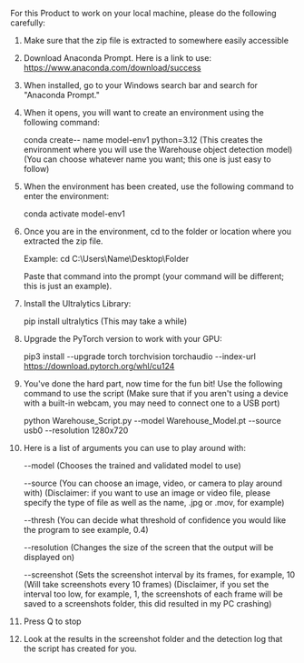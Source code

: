 For this Product to work on your local machine, please do the following carefully: 

1. Make sure that the zip file is extracted to somewhere easily accessible

2. Download Anaconda Prompt. Here is a link to use: https://www.anaconda.com/download/success

3. When installed, go to your Windows search bar and search for "Anaconda Prompt."

4. When it opens, you will want to create an environment using the following command:

	conda create-- name model-env1 python=3.12 (This creates the environment where you will use the Warehouse object detection model)
	(You can choose whatever name you want; this one is just easy to follow)

5. When the environment has been created, use the following command to enter the environment:

	conda activate model-env1 

6. Once you are in the environment, cd to the folder or location where you extracted the zip file.

	Example: cd C:\Users\Name\Desktop\Folder

	Paste that command into the prompt (your command will be different; this is just an example). 

7. Install the Ultralytics Library:
	
	pip install ultralytics (This may take a while)

8. Upgrade the PyTorch version to work with your GPU:

	pip3 install --upgrade torch torchvision torchaudio --index-url https://download.pytorch.org/whl/cu124

9. You've done the hard part, now time for the fun bit!
	Use the following command to use the script (Make sure that if you aren't using a device with a built-in webcam, you may need to connect one to a USB port)

	python Warehouse_Script.py --model Warehouse_Model.pt --source usb0 --resolution 1280x720 

10. Here is a list of arguments you can use to play around with: 

	--model (Chooses the trained and validated model to use)

	--source (You can choose an image, video, or camera to play around with)
		(Disclaimer: if you want to use an image or video file, please specify the type of file as well as the name, .jpg or .mov, for example)

	--thresh (You can decide what threshold of confidence you would like the program to see example, 0.4)

	--resolution (Changes the size of the screen that the output will be displayed on)

	--screenshot (Sets the screenshot interval by its frames, for example, 10 (Will take screenshots every 10 frames)
			(Disclaimer, if you set the interval too low, for example, 1, the screenshots of each frame will be saved to a screenshots folder, this did resulted in my PC crashing)

12. Press Q to stop

13. Look at the results in the screenshot folder and the detection log that the script has created for you.



